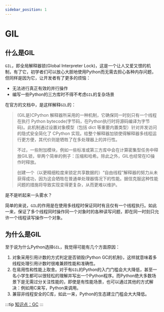 ```yaml
---
sidebar_position: 1
---
```


# GIL

## 什么是GIL

`GIL`，即全局解释器锁(Global Interpreter Lock)，这是一个让人又爱又恨的机制，有了它，初学者们可以放心大胆地使用Python而无需去担心各种内存问题，但同样是因为它，让开发者有了更多的烦恼：

- 无法进行真正有效的并行操作
- 编写一些Python的三方库时不得不考虑`GIL`的复杂场景

在官方的文档中，是这样解释`GIL`的：

> (GIL是)CPython 解释器所采用的一种机制，它确保同一时刻只有一个线程在执行 Python bytecode(字节码，在Python执行时将源码编译为字节码)。此机制通过设置对象模型（包括 dict 等重要内置类型）针对并发访问的隐式安全简化了 CPython 实现。给整个解释器加锁使得解释器多线程运行更方便，其代价则是牺牲了在多处理器上的并行性。
>
> 不过，一些附加模块，例如一些标准或第三方库中会在计算密集型任务中释放GIL锁，举两个简单的例子：压缩和哈希。除此之外，GIL也经常在IO操作时释放。
>
> 创建一个（以更精细粒度来锁定共享数据的）“自由线程”解释器的努力从未获得成功，因为这会牺牲在普通单处理器情况下的性能。据信克服这种性能问题的措施将导致实现变得更复杂，从而更难以维护。

是不是听起来一头雾水？

简单的来说，`GIL`的作用是在使用多线程时保证同时有且仅有一个线程执行。如此一来，保证了多个线程同时操作同一个对象时的各种读写问题，即在同一时刻只允许一个线程读写操作一个对象。

## 为什么是GIL

至于说为什么Python选择`GIL`，我觉得可能有几个方面原因：

1. 对象采用引用计数的方式判定是否销毁(Python GC的机制)，这样就意味着多线程处理引用计数时很难兼顾性能和准确性。
2. 在易用性和性能上取舍。对于有`GIL`的Python的入门门槛会大大降低，甚至一名小学生都可以很轻松的理解并写出一个Python程序。而Python绝大多数场景下是无需过分关注性能的，即使是有性能场景，也可以通过其他的方式解决：例如用C来写，Python来调用。
3. 兼容非线程安全的C库，如此一来，Python的生态建立门槛会大大降低。

:::tip [知识点：GC](docs/知识点/GC.md)
:::
